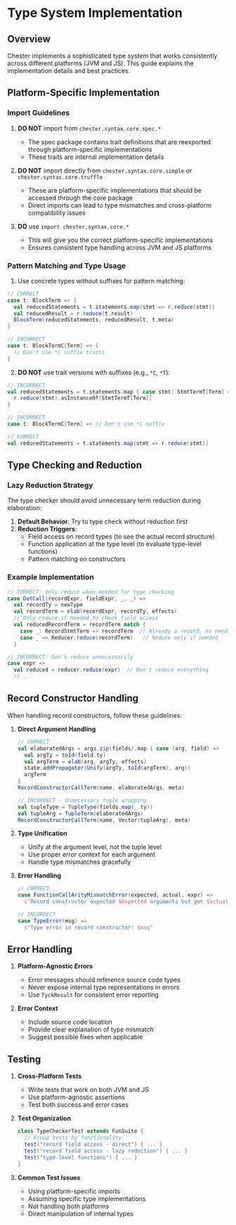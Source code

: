 # Type System Implementation

## Overview

Chester implements a sophisticated type system that works consistently across different platforms (JVM and JS). This guide explains the implementation details and best practices.

## Platform-Specific Implementation

### Import Guidelines

1. **DO NOT** import from `chester.syntax.core.spec.*`
   - The spec package contains trait definitions that are reexported through platform-specific implementations
   - These traits are internal implementation details

2. **DO NOT** import directly from `chester.syntax.core.simple` or `chester.syntax.core.truffle`
   - These are platform-specific implementations that should be accessed through the core package
   - Direct imports can lead to type mismatches and cross-platform compatibility issues

3. **DO** use `import chester.syntax.core.*`
   - This will give you the correct platform-specific implementations
   - Ensures consistent type handling across JVM and JS platforms

### Pattern Matching and Type Usage

1. Use concrete types without suffixes for pattern matching:
```scala
// CORRECT
case t: BlockTerm => {
  val reducedStatements = t.statements.map(stmt => r.reduce(stmt))
  val reducedResult = r.reduce(t.result)
  BlockTerm(reducedStatements, reducedResult, t.meta)
}

// INCORRECT
case t: BlockTermC[Term] => {
  // Don't use *C suffix traits
}
```

2. **DO NOT** use trait versions with suffixes (e.g., `*C`, `*T`):
```scala
// INCORRECT
val reducedStatements = t.statements.map { case stmt: StmtTermT[Term] =>
  r.reduce(stmt).asInstanceOf[StmtTermT[Term]]
}

// INCORRECT
case t: BlockTermC[Term] => // Don't use *C suffix

// CORRECT
val reducedStatements = t.statements.map(stmt => r.reduce(stmt))
```

## Type Checking and Reduction

### Lazy Reduction Strategy

The type checker should avoid unnecessary term reduction during elaboration:

1. **Default Behavior**: Try to type check without reduction first
2. **Reduction Triggers**:
   - Field access on record types (to see the actual record structure)
   - Function application at the type level (to evaluate type-level functions)
   - Pattern matching on constructors

### Example Implementation

```scala
// CORRECT: Only reduce when needed for type checking
case DotCall(recordExpr, fieldExpr, _, _) =>
  val recordTy = newType
  val recordTerm = elab(recordExpr, recordTy, effects)
  // Only reduce if needed to check field access
  val reducedRecordTerm = recordTerm match {
    case _: RecordStmtTerm => recordTerm  // Already a record, no need to reduce
    case _ => Reducer.reduce(recordTerm)   // Reduce only if needed
  }

// INCORRECT: Don't reduce unnecessarily
case expr =>
  val reduced = reducer.reduce(expr)  // Don't reduce everything
  // ...
```

## Record Constructor Handling

When handling record constructors, follow these guidelines:

1. **Direct Argument Handling**
   ```scala
   // CORRECT
   val elaboratedArgs = args.zip(fields).map { case (arg, field) =>
     val argTy = toId(field.ty)
     val argTerm = elab(arg, argTy, effects)
     state.addPropagator(Unify(argTy, toId(argTerm), arg))
     argTerm
   }
   RecordConstructorCallTerm(name, elaboratedArgs, meta)

   // INCORRECT - Unnecessary tuple wrapping
   val tupleType = TupleType(fields.map(_.ty))
   val tupleArg = TupleTerm(elaboratedArgs)
   RecordConstructorCallTerm(name, Vector(tupleArg), meta)
   ```

2. **Type Unification**
   - Unify at the argument level, not the tuple level
   - Use proper error context for each argument
   - Handle type mismatches gracefully

3. **Error Handling**
   ```scala
   // CORRECT
   case FunctionCallArityMismatchError(expected, actual, expr) =>
     s"Record constructor expected $expected arguments but got $actual"

   // INCORRECT
   case TypeError(msg) =>
     s"Type error in record constructor: $msg"
   ```

## Error Handling

1. **Platform-Agnostic Errors**
   - Error messages should reference source code types
   - Never expose internal type representations in errors
   - Use `TyckResult` for consistent error reporting

2. **Error Context**
   - Include source code location
   - Provide clear explanation of type mismatch
   - Suggest possible fixes when applicable

## Testing

1. **Cross-Platform Tests**
   - Write tests that work on both JVM and JS
   - Use platform-agnostic assertions
   - Test both success and error cases

2. **Test Organization**
   ```scala
   class TypeCheckerTest extends FunSuite {
     // Group tests by functionality
     test("record field access - direct") { ... }
     test("record field access - lazy reduction") { ... }
     test("type-level functions") { ... }
   }
   ```

3. **Common Test Issues**
   - Using platform-specific imports
   - Assuming specific type implementations
   - Not handling both platforms
   - Direct manipulation of internal types
